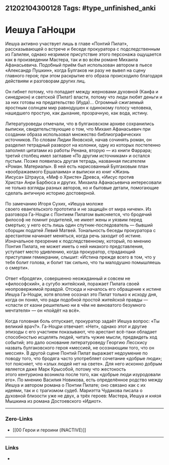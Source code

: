 21202104300128
Tags: #type_unfinished_anki
---
# Иешуа ГаНоцри

Иешуа активно участвует лишь в главе «Понтий Пилат», рассказывающей о встрече и беседе прокуратора с подследственным из Галилеи, однако незримое присутствие этого персонажа ощущается как в произведении Мастера, так и во всём романе Михаила Афанасьевича. Подобный приём был использован автором в пьесе «Александр Пушкин», когда Булгаков ни разу не вывел на сцену главного героя; при этом раскрытие его образа происходило благодаря действиям и разговорам других лиц.<br><br>Он гибнет потому, что попадает между жерновами духовной (Каифа и синедрион) и светской (Пилат) власти, потому что люди любят деньги и за них готовы на предательство (Иуда)… Огромный сжигаемый яростным солнцем мир равнодушен к одинокому голосу человека, нашедшего простую, как дыхание, прозрачную, как вода, истину.<br><br>Литературоведы отмечали, что в булгаковском архиве сохранились выписки, свидетельствующие о том, что Михаил Афанасьевич при создании образа использовал множество библиографических источников. По словам Лидии Яновской, начав сочинять роман, он разделил тетрадный разворот на колонки, одну из которых постепенно заполнял цитатами из работы Ренана, вторую — из книги Фаррара; третий столбец имел заглавие «По другим источникам» и остался пустым. Позже появилась другая тетрадь, названная писателем «Роман. Материалы». В ней есть нарисованный Булгаковым план «воображаемого Ершалаима» и выписки из книг «Жизнь Иисуса» Штрауса, «Миф о Христе» Древса, «Иисус против Христа» Анри Барбюса и других. Михаила Афанасьевича интересовали не только взгляды разных авторов, но и бытовые детали, помогающие сделать античную историю достоверной.<br><br>По замечанию Игоря Сухих, «Иешуа моложе своего евангельского прототипа и не защищён от мира ничем». Из разговора Га-Ноцри с Понтием Пилатом выясняется, что бродячий философ не помнит родителей, не имеет жены и уязвим перед смертью; у него есть лишь один спутник-последователь — бывший сборщик податей Левий Матвей. Тональность беседы прокуратора с арестантом начинает меняться, когда речь заходит об истине. Изначальное презрение к подследственному, который, по мнению Понтия Пилата, не может иметь о ней никакого представления, уступает место удивлению, когда прокуратор, страдающий приступами гемикрании, слышит: «Истина прежде всего в том, что у тебя болит голова, и болит так сильно, что ты малодушно помышляешь о смерти».<br><br>Ответ «бродяги», совершенно неожиданный и совсем не «философский», а сугубо житейский, поражает Пилата своей неопровержимой правдой. Отсюда и началось его обращение к истине Иешуа Га-Ноцри, хотя вполне осознал это Пилат только к исходу дня, когда он понял, что ради подобной простой житейской правды — «спасти от казни решительно ни в чём не виноватого безумного мечтателя» — он «пойдёт на всё».<br><br>Когда головная боль отпускает, прокуратор задаёт Иешуа вопрос: «Ты великий врач?». Га-Ноцри отвечает: «Нет», однако этот и другие эпизоды с его участием показывают, что арестант всё-таки обладает способностью исцелять людей, читать чужие мысли, предвидеть ход событий; это дало основание литературоведу Георгию Лесскису назвать булгаковского героя «мессией, не осознающим того, что он мессия». В другой сцене Понтий Пилат выражает недоумение по поводу того, что бродяга часто употребляет сочетание «добрые люди»; тот поясняет, что «злых людей нет на свете». Для него исконно добрым является даже Марк Крысобой, потому что жестокость этого кентуриона возникла после того, как «добрые люди изуродовали его». По мнению Василия Новикова, есть определённое родство между Иешуа и автором романа о Понтии Пилате; оно связано как с их идеями, так и с трагизмом судеб. Мариэтта Чудакова писала о духовной близости уже не двух, а трёх героев: Мастера, Иешуа и князя Мышкина из романа Достоевского «Идиот».

---
### Zero-Links
- [[00 Герои и героини (INACTIVE)]]
---
### Links
-